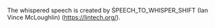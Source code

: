The whispered speech is created by ŚPEECH_TO_WHISPER_SHIFT (Ian Vince McLoughlin) (https://lintech.org/). 
